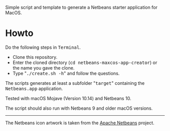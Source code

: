 Simple script and template to generate a Netbeans starter application for MacOS.

# Howto

Do the following steps in <tt>Terminal</tt>.

- Clone this repository.
- Enter the cloned directory (<tt>cd netbeans-maxcos-app-creator</tt>) or the name you gave the clone.
- Type "<tt>./create.sh -h</tt>" and follow the questions.

The scripts generates at least a subfolder "<tt>target</tt>" containing the <tt>Netbeans.app</tt> application.

Tested with macOS Mojave (Version 10.14) and Netbeans 10.

The script should also run with Netbeans 9 and older macOS versions.

---

The Netbeans icon artwork is taken from the [Apache Netbeans](https://netbeans.apache.org) project.

